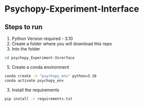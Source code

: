 # Psychopy-Experiment-Interface


## Steps to run
1. Python Version required - 3.10
2. Create a folder where you will download this repo
3. Into the folder
```bash
cd psychopy_Experiment-Inrerface
```
5. Create a conda environment
```bash
conda create -n "psychopy_env" python=3.10
conda activate psychopy_env
```
3. Install the requirements 
```bash
pip install -r requirements.txt
```
